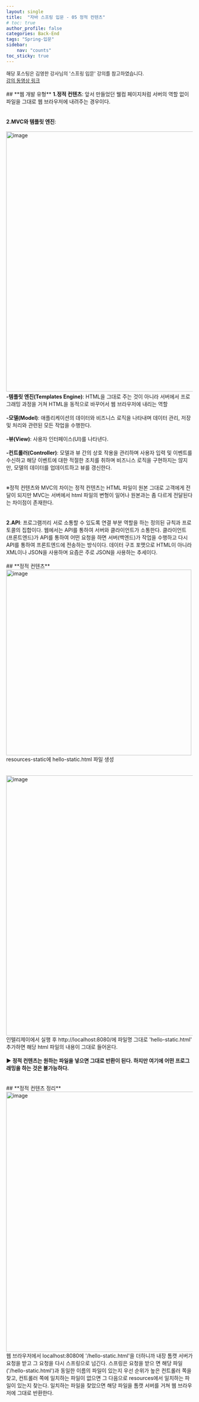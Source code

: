 ```yaml
---
layout: single
title:  "자바 스프링 입문 - 05 정적 컨텐츠"
# toc: true
author_profile: false
categories: Back-End
tags: "Spring-입문"
sidebar:
    nav: "counts"
toc_sticky: true
---
```


<head>
  <style>
    table.dataframe {
      white-space: normal;
      width: 100%;
      height: 240px;
      display: block;
      overflow: auto;
      font-family: Arial, sans-serif;
      font-size: 0.9rem;
      line-height: 20px;
      text-align: center;
      border: 0px !important;
    }

    table.dataframe th {
      text-align: center;
      font-weight: bold;
      padding: 8px;
    }

    table.dataframe td {
      text-align: center;
      padding: 8px;
    }

    table.dataframe tr:hover {
      background: #b8d1f3; 
    }

    .output_prompt {
      overflow: auto;
      font-size: 0.9rem;
      line-height: 1.45;
      border-radius: 0.3rem;
      -webkit-overflow-scrolling: touch;
      padding: 0.8rem;
      margin-top: 0;
      margin-bottom: 15px;
      font: 1rem Consolas, "Liberation Mono", Menlo, Courier, monospace;
      color: $code-text-color;
      border: solid 1px $border-color;
      border-radius: 0.3rem;
      word-break: normal;
      white-space: pre;
    }

  .dataframe tbody tr th:only-of-type {
      vertical-align: middle;
  }

  .dataframe tbody tr th {
      vertical-align: top;
  }

  .dataframe thead th {
      text-align: center !important;
      padding: 8px;
  }

  .page__content p {
      margin: 0 0 0px !important;
  }

  .page__content p > strong {
    font-size: 0.8rem !important;
  }

  </style>
</head>
<span style="font-size:13px;">
해당 포스팅은 김영한 강사님의 '스프링 입문' 강의를 참고하였습니다.<br>
<a href=
"https://www.youtube.com/watch?v=yZVTnaudGXk">강의 동영상 링크</a>
</span>
<br>
<br>
## **웹 개발 유형**
<span style = "font-weight:bold;">
1.정적 컨텐츠</span>: 앞서 만들었던 웰컴 페이지처럼 서버의 역할 없이 파일을 그대로 웹 브라우저에 내려주는 경우이다.<br>
<br>
<br>
<span style = "font-weight:bold;">
2.MVC와 템플릿 엔진</span>:<br><br>
<img width="700" alt="image" src="https://github.com/gyun97/Baekjoon_Solution/assets/143414166/bd35224f-b57c-4088-9ee8-048b01007199"> 
<span style = "font-weight:bold;">
<br>
-템플릿 엔진(Templates Engine)</span>: HTML을 그대로 주는 것이 아니라 서버에서 프로그래밍 과정을 거쳐 HTML을 동적으로 바꾸어서 웹 브라우저에 내리는 역할<br>
<br>
<span style = "font-weight:bold;">
-모델(Model)</span>: 애플리케이션의 데이터와 비즈니스 로직을 나타내며 데이터 관리, 저장 및 처리와 관련된 모든 작업을 수행한다.<br><br>
<span style = "font-weight:bold;">
-뷰(View)</span>: 사용자 인터페이스(UI)를 나타낸다.<br><br>
<span style = "font-weight:bold;">
-컨트롤러(Controller)</span>: 모델과 뷰 간의 상호 작용을 관리하며 사용자 입력 및 이벤트를 수신하고 해당 이벤트에 대한 적절한 조치를 취하며 비즈니스 로직을 구현하지는 않지만, 모델의 데이터를 업데이트하고 뷰를 갱신한다.
<br>
<br>
<br>
※정적 컨텐츠와 MVC의 차이는 정적 컨텐츠는 HTML 파일이 원본 그대로 고객에게 전달이 되지만 MVC는 서버에서 html 파일의 변형이 일어나 원본과는 좀 다르게 전달된다는 차이점이 존재한다.
<br>
<br>
<br>
<span style = "font-weight:bold;">
2.API</span>: 프로그램끼리 서로 소통할 수 있도록 연결 부분 역할을 하는 정의된 규칙과 프로토콜의 집합이다. 웹에서는 API를 통하여 서버와 클라이언트가 소통한다. 클라이언트(프론트엔드)가 API를 통하여 어떤 요청을 하면 서버(백엔드)가 작업을 수행하고 다시 API를 통하여 프론트엔드에 전송하는 방식이다. 데이터 구조 포맷으로 HTML이 아니라 XML이나 JSON을 사용하며 요즘은 주로 JSON을 사용하는 추세이다.  
<br>
<br>
## **정적 컨텐츠**
<img width="500" alt="image" src="https://github.com/gyun97/Baekjoon_Solution/assets/143414166/39efa437-5969-4331-8936-77b7f40c37a2"><br>
resources-static에 hello-static.html 파일 생성
<br>
<br>
<br>
<img width="700" alt="image" src="https://github.com/gyun97/Baekjoon_Solution/assets/143414166/7b8475c3-85de-4907-be9e-793398336608">
인텔리제이에서 실행 후 http://localhost:8080/에 파일명 그대로 'hello-static.html' 추가하면 해당 html 파일의 내용이 그대로 들어온다. 
<br>
<br>
<span style = "font-weight:bold;">
▶ 정적 컨텐츠는 원하는 파일을 넣으면 그대로 반환이 된다. 하지만 여기에 어떤 프로그래밍을 하는 것은 불가능하다.</span>
<br>
<br>
<br>
## **정적 컨텐츠 정리**
<img width="700" alt="image" src="https://github.com/gyun97/Baekjoon_Solution/assets/143414166/ab0b1947-ba99-43dd-99a1-56448774599d">
웹 브라우저에서 localhost:8080에 '/hello-static.html'을 더하니까 내장 톰캣 서버가 요청을 받고 그 요청을 다시 스프링으로 넘긴다. 스프링은 요청을 받으 면 해당 파일('/hello-static.html')과 동일한 이름의 파일이 있는지 우선 순위가 높은 컨트롤러 쪽을 찾고, 컨트롤러 쪽에 일치하는 파일이 없으면 그 다음으로 resources에서 일치하는 파일이 있는지 찾는다. 일치하는 파일을 찾았으면 해당 파일을 톰캣 서버를 거쳐 웹 브라우저에 그대로 반환한다.